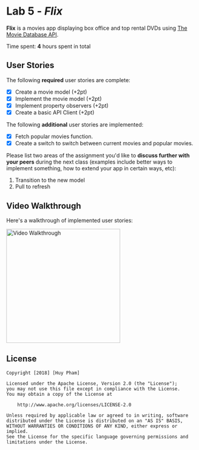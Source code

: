 # Lab 5 - *Flix*

**Flix** is a movies app displaying box office and top rental DVDs using [The Movie Database API](http://docs.themoviedb.apiary.io/#).

Time spent: **4** hours spent in total

## User Stories

The following **required** user stories are complete:

- [x] Create a movie model (+2pt)
- [x] Implement the movie model (+2pt)
- [x] Implement property observers (+2pt)
- [x] Create a basic API Client (+2pt)

The following **additional** user stories are implemented:

- [x] Fetch popular movies function.
- [x] Create a switch to switch between current movies and popular movies.

Please list two areas of the assignment you'd like to **discuss further with your peers** during the next class (examples include better ways to implement something, how to extend your app in certain ways, etc):

1. Transition to the new model
2. Pull to refresh

## Video Walkthrough

Here's a walkthrough of implemented user stories:

<img src='flix.gif' title='Video Walkthrough' width='300' alt='Video Walkthrough' />

## License

    Copyright [2018] [Huy Pham]

    Licensed under the Apache License, Version 2.0 (the "License");
    you may not use this file except in compliance with the License.
    You may obtain a copy of the License at

        http://www.apache.org/licenses/LICENSE-2.0

    Unless required by applicable law or agreed to in writing, software
    distributed under the License is distributed on an "AS IS" BASIS,
    WITHOUT WARRANTIES OR CONDITIONS OF ANY KIND, either express or implied.
    See the License for the specific language governing permissions and
    limitations under the License.
